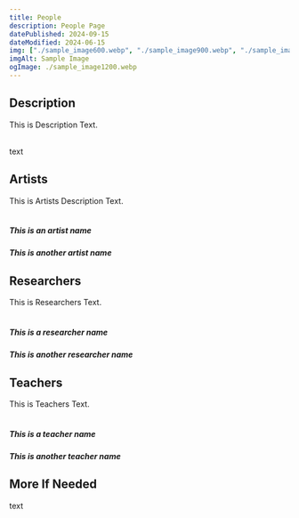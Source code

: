 ```yaml
---
title: People
description: People Page
datePublished: 2024-09-15
dateModified: 2024-06-15
img: ["./sample_image600.webp", "./sample_image900.webp", "./sample_image1200.webp"]
imgAlt: Sample Image
ogImage: ./sample_image1200.webp
---
```


## Description


This is Description Text.
<br />
<br />

text

## Artists

This is Artists Description Text.
<br />
<br />

##### This is an artist name

##### This is another artist name



## Researchers

This is Researchers Text.
<br />
<br />

##### This is a researcher name

##### This is another researcher name

## Teachers

This is Teachers Text.
<br />
<br />

##### This is a teacher name

##### This is another teacher name


## More If Needed

text